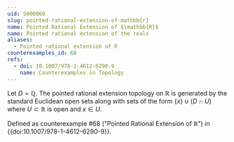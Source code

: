```yaml
---
uid: S000060
slug: pointed-rational-extension-of-mathbb{r}
name: Pointed Rational Extension of $\mathbb{R}$
name: Pointed rational extension of the reals
aliases:
  - Pointed rational extension of R
counterexamples_id: 68
refs:
  - doi: 10.1007/978-1-4612-6290-9 
    name: Counterexamples in Topology
---
```

Let $D = \mathbb{Q}$. The pointed rational extension topology on $\mathbb{R}$ is generated by the standard Euclidean open sets along with sets of the form $\{x\} \cup (D \cap U)$ where $U \subset \mathbb{R}$ is open and $x \in U$.

Defined as counterexample #68 ("Pointed Rational Extension of $\mathbb{R}$")
in {{doi:10.1007/978-1-4612-6290-9}}.
